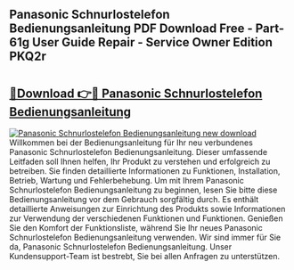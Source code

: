 ## Panasonic Schnurlostelefon Bedienungsanleitung PDF Download Free - Part-61g User Guide Repair - Service Owner Edition PKQ2r

# <h2><a href="http://df5s65t.blite.top/?on=Panasonic+Schnurlostelefon+Bedienungsanleitung">🔗Download 👉🔴 Panasonic Schnurlostelefon Bedienungsanleitung</a></h2>

[![Panasonic Schnurlostelefon Bedienungsanleitung new download](https://i.imgur.com/lujVjoI.png)](http://df5s65t.blite.top/?on=Panasonic+Schnurlostelefon+Bedienungsanleitung)
Willkommen bei der Bedienungsanleitung für Ihr neu verbundenes Panasonic Schnurlostelefon Bedienungsanleitung. Dieser umfassende Leitfaden soll Ihnen helfen, Ihr Produkt zu verstehen und erfolgreich zu betreiben. Sie finden detaillierte Informationen zu Funktionen, Installation, Betrieb, Wartung und Fehlerbehebung. Um mit Ihrem Panasonic Schnurlostelefon Bedienungsanleitung zu beginnen, lesen Sie bitte diese Bedienungsanleitung vor dem Gebrauch sorgfältig durch. Es enthält detaillierte Anweisungen zur Einrichtung des Produkts sowie Informationen zur Verwendung der verschiedenen Funktionen und Funktionen. Genießen Sie den Komfort der Funktionsliste, während Sie Ihr neues Panasonic Schnurlostelefon Bedienungsanleitung verwenden. Wir sind immer für Sie da, Panasonic Schnurlostelefon Bedienungsanleitung. Unser Kundensupport-Team ist bestrebt, Sie bei allen Anfragen zu unterstützen.
